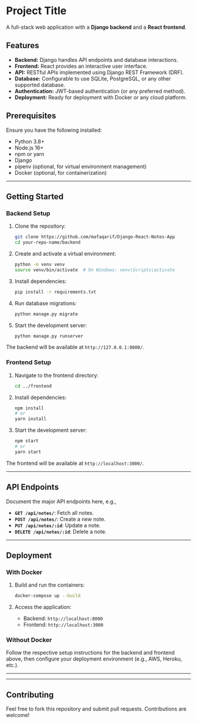 # Project Title

A full-stack web application with a **Django backend** and a **React frontend**.

## Features

- **Backend:** Django handles API endpoints and database interactions.
- **Frontend:** React provides an interactive user interface.
- **API:** RESTful APIs implemented using Django REST Framework (DRF).
- **Database:** Configurable to use SQLite, PostgreSQL, or any other supported database.
- **Authentication:** JWT-based authentication (or any preferred method).
- **Deployment:** Ready for deployment with Docker or any cloud platform.

## Prerequisites

Ensure you have the following installed:

- Python 3.8+
- Node.js 16+
- npm or yarn
- Django
- pipenv (optional, for virtual environment management)
- Docker (optional, for containerization)

---

## Getting Started

### Backend Setup

1. Clone the repository:

   ```bash
   git clone https://github.com/mafaqarif/Django-React-Notes-App
   cd your-repo-name/backend
   ```

2. Create and activate a virtual environment:

   ```bash
   python -m venv venv
   source venv/bin/activate  # On Windows: venv\Scripts\activate
   ```

3. Install dependencies:

   ```bash
   pip install -r requirements.txt
   ```

4. Run database migrations:

   ```bash
   python manage.py migrate
   ```

5. Start the development server:

   ```bash
   python manage.py runserver
   ```

The backend will be available at `http://127.0.0.1:8000/`.

### Frontend Setup

1. Navigate to the frontend directory:

   ```bash
   cd ../frontend
   ```

2. Install dependencies:

   ```bash
   npm install
   # or
   yarn install
   ```

3. Start the development server:

   ```bash
   npm start
   # or
   yarn start
   ```

The frontend will be available at `http://localhost:3000/`.

---
<!--
## Project Structure

```
project-root/
├── backend/
│   ├── manage.py
│   ├── requirements.txt
│   ├── app_name/
│   │   ├── models.py
│   │   ├── views.py
│   │   └── urls.py
│   └── ...
├── frontend/
│   ├── src/
│   │   ├── components/
│   │   ├── pages/
│   │   └── App.js
│   ├── public/
│   └── package.json
├── docker-compose.yml
└── README.md
```

---
-->

## API Endpoints

Document the major API endpoints here, e.g.,

- **`GET /api/notes/`**: Fetch all notes.
- **`POST /api/notes/`**: Create a new note.
- **`PUT /api/notes/:id`**: Update a note.
- **`DELETE /api/notes/:id`**: Delete a note.

---

## Deployment

### With Docker

1. Build and run the containers:

   ```bash
   docker-compose up --build
   ```

2. Access the application:
   - Backend: `http://localhost:8000`
   - Frontend: `http://localhost:3000`

### Without Docker

Follow the respective setup instructions for the backend and frontend above, then configure your deployment environment (e.g., AWS, Heroku, etc.).

---

---

## Contributing

Feel free to fork this repository and submit pull requests. Contributions are welcome!
